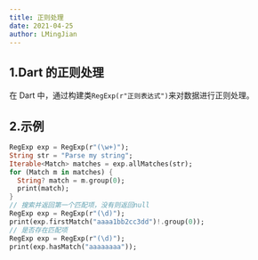 ```yaml
---
title: 正则处理
date: 2021-04-25
author: LMingJian
---
```


## 1.Dart 的正则处理

在 Dart 中，通过构建类`RegExp(r"正则表达式")`来对数据进行正则处理。

## 2.示例

```dart
RegExp exp = RegExp(r"(\w+)");
String str = "Parse my string";
Iterable<Match> matches = exp.allMatches(str);
for (Match m in matches) {
  String? match = m.group(0);
  print(match);
}
// 搜索并返回第一个匹配项，没有则返回null
RegExp exp = RegExp(r"(\d)");
print(exp.firstMatch("aaaa1bb2cc3dd")!.group(0));
// 是否存在匹配项
RegExp exp = RegExp(r"(\d)");
print(exp.hasMatch("aaaaaaaa"));
```